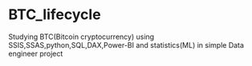# BTC_lifecycle
Studying BTC(Bitcoin cryptocurrency) using SSIS,SSAS,python,SQL,DAX,Power-BI and statistics(ML) in simple Data engineer project
